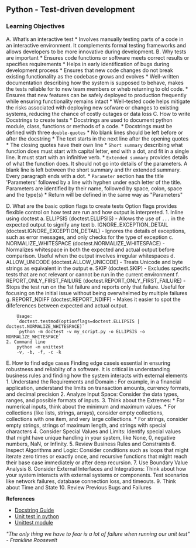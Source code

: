 ## Python - Test-driven development

### Learning Objectives
A. What’s an interactive test
	* Involves manually testing parts of a code in an interactive environment. It complements formal testing frameworks and allows developers to be more innovative during development.
B. Why tests are important
	* Ensures code functions or software meets correct results or specifies requirements
	* Helps in early identification of bugs during development process
	* Ensures that new code changes do not break existing functionality as the codebase grows and evolves
	* Well-written documentation describing how the system is supposed to behave, makes the tests reliable for to new team members or wheb returning to old code.
	* Ensures that new features can be safely deployed to production frequently while ensuring functionality remains intact
	* Well-tested code helps mitigate the risks associated with deploying new sofware or changes to existing systems, reducing the chance of costly outages or data loss
C. How to write Docstrings to create tests
	* Docstrings are used to document python module, class, functions or methods of a code.
	* Docstrings must be defined with three `double-quotes`
	* No blank lines should be left before or after the docstring
	* The text starts in the next line after the opening quotes
	* The closing quotes have their own line
	* `Short summary` describing what function does must start with capital letter, end with a dot, and fit in a single line. It must start with an infinitive verb.
	* `Extended summary` provides details of what the function does. It should not go into details of the parameters. A blank line is left between the short summary and thr extended summary. Every paragraph ends with a dot.
	* `Parameter` section has the title 'Parameters' followed by a line with hyphen under each letter of the title. Parameters are identified by their name, followed by space, colon, space and the type(s)
	* Return will be defined in the same way as "Parameters"
	
D. What are the basic option flags to create tests
    Option flags provides flexible control on how test are run and how output is interpreted.
	1. Inline using doctest
	    a. ELLIPSIS (doctest.ELLIPSIS)
		- Allows the use of `...` in the expected output to signify any text
	    b. IGNORE_EXCEPTION_DETAIL (doctest.IGNORE_EXCEPTION_DETAIL)
		- Ignores the details of exceptions, such as error messages, and only checks for the type of exception
	    c. NORMALIZE_WHITESPACE (doctest.NORMALIZE_WHITESPACE)
		- Normalizes whitespace in both the expected and actual output before comparison. Useful when the output involves
irregular whitespaces
	    d. ALLOW_UNICODE (doctest.ALLOW_UNICODE)
		- Treats Unicode and byte strings as equivalent in the output
	    e. SKIP (doctest.SKIP)
		- Excludes specific tests that are not relevant or cannot be run in the current environment
	    f. REPORT_ONLY_FIRST_FAILURE (doctest.REPORT_ONLY_FIRST_FAILURE)
		- Stops the test run on the 1st failure and reports only that failure. Useful for focusing on the initial issue without being overwhelmed by multiple failures
	    g. REPORT_NDIFF (doctest.REPORT_NDIFF)
		- Makes it easier to spot the difeferences between expected and actual output.

	    Usage:
		`doctest.testmod(optionflags=doctest.ELLIPSIS | doctest.NORMALIZE_WHITESPACE)`
		`python -m doctest -v my_script.py -o ELLIPSIS -o NORMALIZE_WHITESPACE`
	2. Command line
	    python -m unittest
	    -v, -b, -f, -c -k

E. How to find edge cases
	Finding edge caseis essential in ensuring robustness and reliablity of a software. It is critical in understanding business rules and finding how the system interacts with external elements
	1. Understand the Requirements and Domain : For example, in a financial application, understand the limits on transaction amounts, currency formats, and decimal precision
	2. Analyze Input Space: Consider the data types, ranges, and possible formats of inputs.
	3. Think about the Extremes: 
	   * For numerical inputs, think about the minimum and maximum values.
	   * For collections (like lists, strings, arrays), consider empty collections, collections with one item, and very large collections.
	   * For strings, consider empty strings, strings of maximum length, and strings with special characters
	4. Consider Special Values and Limits: Identify special values that might have unique handling in your system, like None, 0, negative numbers, NaN, or Infinity.
	5. Review Business Rules and Constraints
	6. Inspect Algorithms and Logic: Consider conditions such as loops that might iterate zero times or exactly once, and recursive functions that might reach their base case immediately or after deep recursion.
	7. Use Boundary Value Analysis
	8. Consider External Interfaces and Integrations: Think about how your system interacts with external systems or components. Test scenarios like network failures, database connection loss, and timeouts.
	9. Think about Time and State
	10. Review Previous Bugs and Failures

**References**
- [Docstring Guide](https://pandas.pydata.org/docs/development/contributing_docstring.html)
- [Unit test in python](https://www.youtube.com/watch?v=1Lfv5tUGsn8)
- [Unittest module](https://www.youtube.com/watch?v=6tNS--WetLI)

_"The only thing we have to fear is a lot of failure when running our unit test" - Frankline Roosevelt_
